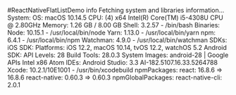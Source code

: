 #ReactNativeFlatListDemo
    info Fetching system and libraries information...
    System:
        OS: macOS 10.14.5
        CPU: (4) x64 Intel(R) Core(TM) i5-4308U CPU @ 2.80GHz
        Memory: 1.26 GB / 8.00 GB
        Shell: 3.2.57 - /bin/bash
      Binaries:
        Node: 10.15.1 - /usr/local/bin/node
        Yarn: 1.13.0 - /usr/local/bin/yarn
        npm: 6.4.1 - /usr/local/bin/npm
        Watchman: 4.9.0 - /usr/local/bin/watchman
      SDKs:
        iOS SDK:
          Platforms: iOS 12.2, macOS 10.14, tvOS 12.2, watchOS 5.2
        Android SDK:
          API Levels: 28
          Build Tools: 28.0.3
          System Images: android-28 | Google APIs Intel x86 Atom
      IDEs:
        Android Studio: 3.3 AI-182.5107.16.33.5264788
        Xcode: 10.2.1/10E1001 - /usr/bin/xcodebuild
      npmPackages:
        react: 16.8.6 => 16.8.6 
        react-native: 0.60.3 => 0.60.3 
      npmGlobalPackages:
        react-native-cli: 2.0.1

